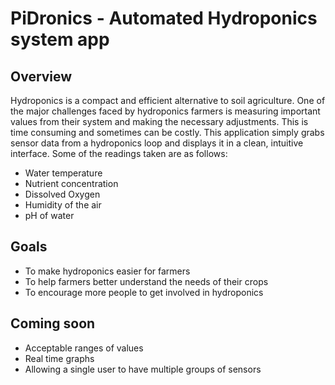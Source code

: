# PiDronics - Automated Hydroponics system app

## Overview
Hydroponics is a compact and efficient alternative to soil agriculture. One of the major challenges faced by hydroponics farmers is measuring important values from their system and making the necessary adjustments. This is time consuming and sometimes can be costly. This application simply grabs sensor data from a hydroponics loop and displays it in a clean, intuitive interface. Some of the readings taken are as follows:
- Water temperature
- Nutrient concentration
- Dissolved Oxygen
- Humidity of the air
- pH of water

## Goals
- To make hydroponics easier for farmers
- To help farmers better understand the needs of their crops
- To encourage more people to get involved in hydroponics

## Coming soon
- Acceptable ranges of values
- Real time graphs
- Allowing a single user to have multiple groups of sensors
